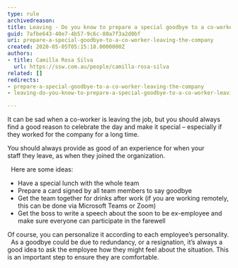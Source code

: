 ```yaml
---
type: rule
archivedreason: 
title: Leaving - Do you know to prepare a special goodbye to a co-worker leaving the company?
guid: 7afbe643-40e7-4b57-9c6c-80a7f3a2d0bf
uri: prepare-a-special-goodbye-to-a-co-worker-leaving-the-company
created: 2020-05-05T05:15:18.0000000Z
authors:
- title: Camilla Rosa Silva
  url: https://ssw.com.au/people/camilla-rosa-silva
related: []
redirects:
- prepare-a-special-goodbye-to-a-co-worker-leaving-the-company
- leaving-do-you-know-to-prepare-a-special-goodbye-to-a-co-worker-leaving-the-company

---
```


It can be sad when a co-worker is leaving the job, but you should always find a good reason to celebrate the day and make it special – especially if they worked for the company for a long time.


You should always provide as good of an experience for when your staff they leave, as when they joined the organization.

 
Here are some ideas:

* Have a special lunch with the whole team
* Prepare a card signed by all team members to say goodbye
* Get the team together for drinks after work (if you are working remotely, this can be done via Microsoft Teams or Zoom)
* Get the boss to write a speech about the soon to be ex-employee and make sure everyone can participate in the farewell

Of course, you can personalize it according to each employee’s personality.
 
As a goodbye could be due to redundancy, or a resignation, it’s always a good idea to ask the employee how they might feel about the situation. This is an important step to ensure they are comfortable. 








<!--endintro-->
